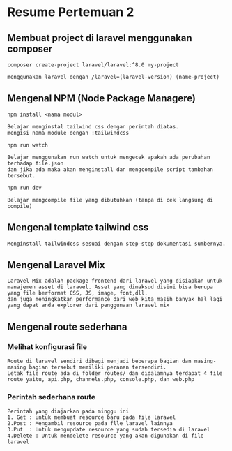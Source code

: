 
#  Resume Pertemuan 2

## Membuat project di laravel menggunakan composer
    composer create-project laravel/laravel:^8.0 my-project

    menggunakan laravel dengan /laravel=(laravel-version) (name-project)
## Mengenal NPM (Node Package Managere)
    npm install <nama modul>

    Belajar menginstal tailwind css dengan perintah diatas.
    mengisi nama module dengan :tailwindcss

    npm run watch

    Belajar menggunakan run watch untuk mengecek apakah ada perubahan terhadap file.json
    dan jika ada maka akan menginstall dan mengcompile script tambahan tersebut.

    npm run dev

    Belajar mengcompile file yang dibutuhkan (tanpa di cek langsung di compile)
## Mengenal template tailwind css

    Menginstall tailwindcss sesuai dengan step-step dokumentasi sumbernya.
    

## Mengenal Laravel Mix
    Laravel Mix adalah package frontend dari laravel yang disiapkan untuk manajemen asset di laravel. Asset yang dimaksud disini bisa berupa yang file berformat CSS, JS, image, font,dll.
    dan juga meningkatkan performance dari web kita masih banyak hal lagi yang dapat anda explorer dari penggunaan laravel mix

## Mengenal route sederhana

### Melihat konfigurasi file 
    Route di laravel sendiri dibagi menjadi beberapa bagian dan masing-masing bagian tersebut memiliki peranan tersendiri.
    Letak file route ada di folder routes/ dan didalamnya terdapat 4 file route yaitu, api.php, channels.php, console.php, dan web.php
### Perintah sederhana route
    Perintah yang diajarkan pada minggu ini
    1. Get : untuk membuat resource baru pada file laravel
    2.Post : Mengambil resource pada flle laravel lainnya
    3.Put  : Untuk mengupdate resource yang sudah tersedia di laravel
    4.Delete : Untuk mendelete resource yang akan digunakan di file laravel 